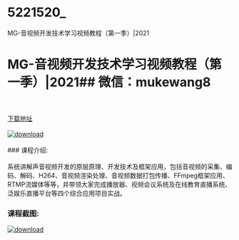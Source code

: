 # 5221520_
MG-音视频开发技术学习视频教程（第一季）|2021
# MG-音视频开发技术学习视频教程（第一季）|2021## 微信：mukewang8
<br/></br>[下载地址](http://www.36tz.cn/article/5221520 "下载地址")
<br/></br>[![download](http://36tz.cn/muke_img/2021_11_1-9-300x158.png "下载地址")](http://www.36tz.cn/article/5221520 "下载地址")
<br/></br>### 课程介绍:<br/></br>系统讲解声音视频开发的原层原理、开发技术及框架应用，包括音视频的采集、编码、解码、H264、音视频渲染处理、音视频数据打包传播、FFmpeg框架应用、RTMP流媒体等等，并带领大家完成播放器、视频会议系统及在线教育直播系统、泛娱乐直播平台等四个综合应用项目实战。

### 课程截图:
[![download](http://36tz.cn/muke_img/2021_11_2-8.png "下载地址")](http://www.36tz.cn/article/5221520 "下载地址")
